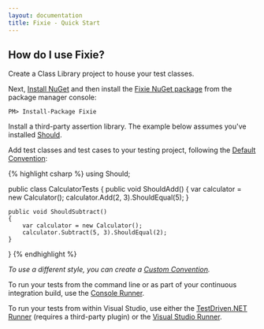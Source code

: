 ```yaml
---
layout: documentation
title: Fixie - Quick Start
---
```

## How do I use Fixie?

Create a Class Library project to house your test classes.

Next, [Install NuGet](http://docs.nuget.org/docs/start-here/installing-nuget) and then install the [Fixie NuGet package](https://www.nuget.org/packages/Fixie) from the package manager console:

    PM> Install-Package Fixie

Install a third-party assertion library.  The example below assumes you've installed [Should](https://nuget.org/packages/Should/).

Add test classes and test cases to your testing project, following the [Default Convention](../default-convention):

{% highlight csharp %}
using Should;

public class CalculatorTests
{
    public void ShouldAdd()
    {
        var calculator = new Calculator();
        calculator.Add(2, 3).ShouldEqual(5);
    }

    public void ShouldSubtract()
    {
        var calculator = new Calculator();
        calculator.Subtract(5, 3).ShouldEqual(2);
    }
}
{% endhighlight %}

*To use a different style, you can create a [Custom Convention](../custom-conventions).*

To run your tests from the command line or as part of your continuous integration build, use the [Console Runner](../console-runner).

To run your tests from within Visual Studio, use either the [TestDriven.NET Runner](../test-driven-net-runner) (requires a third-party plugin) or the [Visual Studio Runner](../visual-studio-runner).
